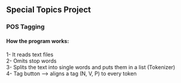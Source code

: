 ## Special Topics Project
### POS Tagging

#### How the program works:
1- It reads text files  
2- Omits stop words  
3- Splits the text into single words and puts them in a list (Tokenizer)  
4- Tag button --> aligns a tag (N, V, P) to every token  
